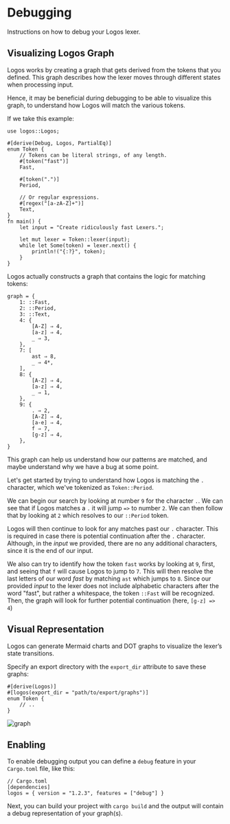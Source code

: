 # Debugging

Instructions on how to debug your Logos lexer.

## Visualizing Logos Graph 

Logos works by creating a graph that gets derived from
the tokens that you defined.
This graph describes how the lexer moves through different
states when processing input.

Hence, it may be beneficial during debugging to be able to
visualize this graph, to understand how Logos will match the various tokens. 

If we take this example:

```rust,no_run,noplayground
use logos::Logos;

#[derive(Debug, Logos, PartialEq)]
enum Token {
    // Tokens can be literal strings, of any length.
    #[token("fast")]
    Fast,

    #[token(".")]
    Period,

    // Or regular expressions.
    #[regex("[a-zA-Z]+")]
    Text,
}
fn main() {
    let input = "Create ridiculously fast Lexers.";

    let mut lexer = Token::lexer(input);
    while let Some(token) = lexer.next() {
        println!("{:?}", token);
    }
}
```

Logos actually constructs a graph that contains the logic for matching tokens:

```
graph = {
    1: ::Fast,
    2: ::Period,
    3: ::Text,
    4: {
        [A-Z] ⇒ 4,
        [a-z] ⇒ 4,
        _ ⇒ 3,
    },
    7: [
        ast ⇒ 8,
        _ ⇒ 4*,
    ],
    8: {
        [A-Z] ⇒ 4,
        [a-z] ⇒ 4,
        _ ⇒ 1,
    },
    9: {
        . ⇒ 2,
        [A-Z] ⇒ 4,
        [a-e] ⇒ 4,
        f ⇒ 7,
        [g-z] ⇒ 4,
    },
}
```
This graph can help us understand how our patterns are matched,
and maybe understand why we have a bug at some point.

Let's get started by trying to understand how Logos is matching the
`.` character, which we've tokenized as `Token::Period`.

We can begin our search by looking at number `9` for the character `.`.
We can see that if Logos matches a `.` it will jump `=>` to number `2`.
We can then follow that by looking at `2` which resolves to our `::Period` token. 

Logos will then continue to look for any matches past our `.` character.
This is required in case there is potential continuation after the `.` character.
Although, in the *input* we provided, there are no any additional characters,
since it is the end of our input.

We also can try to identify how the token `fast` works by looking at `9`,
first, and seeing that `f` will cause Logos to jump to `7`.
This will then resolve the last letters of our word *fast* by matching `ast`
which jumps to `8`. Since our provided _input_ to the lexer does not include
alphabetic characters after the word "fast", but rather a whitespace,
the token `::Fast` will be recognized.
Then, the graph will look for further potential continuation (here, `[g-z] => 4`)

## Visual Representation

Logos can generate Mermaid charts and DOT graphs to visualize the lexer’s state transitions.

Specify an export directory with the `export_dir` attribute to save these graphs:
```rust,no_run,noplayground
#[derive(Logos)]
#[logos(export_dir = "path/to/export/graphs")]
enum Token {
    // ..
}
```

![graph](/assets/debug_graph_example.png)

## Enabling 

To enable debugging output you can define a `debug` feature in your
`Cargo.toml` file, like this:

```
// Cargo.toml
[dependencies]
logos = { version = "1.2.3", features = ["debug"] }
```

Next, you can build your project with `cargo build` and
the output will contain a debug representation of your graph(s).
